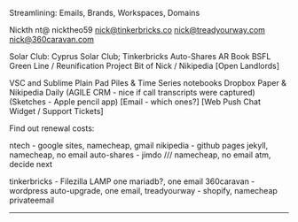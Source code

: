 Streamlining: Emails, Brands, Workspaces, Domains

Nickth
nt@
nicktheo59
nick@tinkerbricks.co
nick@treadyourway.com
nick@360caravan.com

Solar Club: Cyprus Solar Club; 
Tinkerbricks
Auto-Shares
AR Book
BSFL
Green Line / Reunification Project
Bit of Nick / Nikipedia
[Open Landlords]

VSC and Sublime
Plain Pad Piles & Time Series notebooks
Dropbox Paper & Nikipedia Daily
	(AGILE CRM - nice if call transcripts were captured)
	(Sketches - Apple pencil app)
	[Email - which ones?]
	[Web Push Chat Widget / Support Tickets]



Find out renewal costs:

ntech - google sites, namecheap, gmail
nikipedia - github pages jekyll, namecheap, no email
auto-shares - jimdo /// namecheap, no email atm, decide next 

tinkerbricks - Filezilla LAMP one mariadb?, one email
360caravan - wordpress auto-upgrade, one email, 
treadyourway - shopify, namecheap privateemail

***


